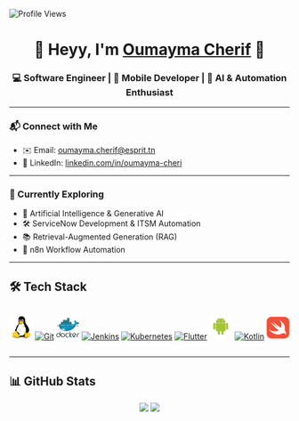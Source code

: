<!-- Profile Views -->
<p align="left">
  <img src="https://komarev.com/ghpvc/?username=oumayma-cherif&label=Profile%20Views&color=0e75b6&style=flat" alt="Profile Views" />
</p>

<!-- Title & Tagline -->
<h1 align="center">🎀 Heyy, I'm <a href="https://github.com/Oumayma-cherif">Oumayma Cherif</a> 🎀</h1>
<h3 align="center">💻 Software Engineer | 📱 Mobile Developer | 🤖 AI & Automation Enthusiast</h3>

---

### 📬 Connect with Me  
- ✉️ Email: [oumayma.cherif@esprit.tn](mailto:oumayma.cherif@esprit.tn)  
- 💼 LinkedIn: [linkedin.com/in/oumayma-cheri](https://linkedin.com/in/oumayma-cheri)  

---

### 🚀 Currently Exploring  
- 🤖 Artificial Intelligence & Generative AI  
- 🛠 ServiceNow Development & ITSM Automation  
- 📚 Retrieval-Augmented Generation (RAG)  
- 🔄 n8n Workflow Automation  

---

## 🛠 Tech Stack  

<div style="overflow-x: auto; white-space: nowrap;">
  <p align="center" style="display: inline-block;">
    <a href="https://www.linux.org/"><img src="https://raw.githubusercontent.com/devicons/devicon/master/icons/linux/linux-original.svg" width="42" height="42" alt="Linux"/></a>
    <a href="https://git-scm.com/"><img src="https://www.vectorlogo.zone/logos/git-scm/git-scm-icon.svg" width="42" height="42" alt="Git"/></a>
    <a href="https://www.docker.com/"><img src="https://raw.githubusercontent.com/devicons/devicon/master/icons/docker/docker-original-wordmark.svg" width="42" height="42" alt="Docker"/></a>
    <a href="https://www.jenkins.io/"><img src="https://www.vectorlogo.zone/logos/jenkins/jenkins-icon.svg" width="42" height="42" alt="Jenkins"/></a>
    <a href="https://kubernetes.io/"><img src="https://www.vectorlogo.zone/logos/kubernetes/kubernetes-icon.svg" width="42" height="42" alt="Kubernetes"/></a>
    <a href="https://flutter.dev/"><img src="https://www.vectorlogo.zone/logos/flutterio/flutterio-icon.svg" width="42" height="42" alt="Flutter"/></a>
    <a href="https://developer.android.com/"><img src="https://raw.githubusercontent.com/devicons/devicon/master/icons/android/android-original-wordmark.svg" width="42" height="42" alt="Android"/></a>
    <a href="https://kotlinlang.org/"><img src="https://www.vectorlogo.zone/logos/kotlinlang/kotlinlang-icon.svg" width="42" height="42" alt="Kotlin"/></a>
    <a href="https://developer.apple.com/swift/"><img src="https://raw.githubusercontent.com/devicons/devicon/master/icons/swift/swift-original.svg" width="42" height="42" alt="Swift"/></a>
    <a href="https://unity.com/"><img src="https://raw.githubusercontent.com/devicons/devicon/master/icons/unity/unity-original.svg" width="42" height="42" alt="Unity"/></a>
    <a href="https://spring.io/"><img src="https://www.vectorlogo.zone/logos/springio/springio-icon.svg" width="42" height="42" alt="Spring Boot"/></a>
    <a href="https://nodejs.org/"><img src="https://raw.githubusercontent.com/devicons/devicon/master/icons/nodejs/nodejs-original-wordmark.svg" width="42" height="42" alt="Node.js"/></a>
    <a href="https://www.w3.org/html/"><img src="https://raw.githubusercontent.com/devicons/devicon/master/icons/html5/html5-original-wordmark.svg" width="42" height="42" alt="HTML5"/></a>
    <a href="https://www.w3.org/Style/CSS/"><img src="https://raw.githubusercontent.com/devicons/devicon/master/icons/css3/css3-original-wordmark.svg" width="42" height="42" alt="CSS3"/></a>
    <a href="https://www.javascript.com/"><img src="https://raw.githubusercontent.com/devicons/devicon/master/icons/javascript/javascript-original.svg" width="42" height="42" alt="JavaScript"/></a>
    <a href="https://www.java.com/"><img src="https://raw.githubusercontent.com/devicons/devicon/master/icons/java/java-original.svg" width="42" height="42" alt="Java"/></a>
    <a href="https://www.python.org/"><img src="https://raw.githubusercontent.com/devicons/devicon/master/icons/python/python-original.svg" width="42" height="42" alt="Python"/></a>
    <a href="https://learn.microsoft.com/en-us/dotnet/csharp/"><img src="https://raw.githubusercontent.com/devicons/devicon/master/icons/csharp/csharp-original.svg" width="42" height="42" alt="C#"/></a>
    <a href="https://isocpp.org/"><img src="https://raw.githubusercontent.com/devicons/devicon/master/icons/cplusplus/cplusplus-original.svg" width="42" height="42" alt="C++"/></a>
    <a href="https://www.cprogramming.com/"><img src="https://raw.githubusercontent.com/devicons/devicon/master/icons/c/c-original.svg" width="42" height="42" alt="C"/></a>
    <a href="https://www.figma.com/"><img src="https://www.vectorlogo.zone/logos/figma/figma-icon.svg" width="42" height="42" alt="Figma"/></a>
    <a href="https://www.adobe.com/products/photoshop.html"><img src="https://raw.githubusercontent.com/devicons/devicon/master/icons/photoshop/photoshop-line.svg" width="42" height="42" alt="Photoshop"/></a>
    <a href="https://www.adobe.com/products/illustrator.html"><img src="https://raw.githubusercontent.com/devicons/devicon/master/icons/illustrator/illustrator-line.svg" width="42" height="42" alt="Illustrator"/></a>
    <a href="https://www.postman.com/"><img src="https://www.vectorlogo.zone/logos/getpostman/getpostman-icon.svg" width="42" height="42" alt="Postman"/></a>
    <a href="https://www.arduino.cc/"><img src="https://cdn.jsdelivr.net/gh/devicons/devicon/icons/arduino/arduino-original.svg" width="42" height="42" alt="Arduino"/></a>
   <a href="https://www.servicenow.com/" target="_blank">
  <img src="https://cdn.jsdelivr.net/gh/devicons/devicon/icons/servicenow/servicenow-original.svg" width="42" height="42" alt="ServiceNow"/>
</a>
<a href="https://n8n.io/" target="_blank">
  <img src="https://raw.githubusercontent.com/n8n-io/n8n/master/assets/n8n-logo.png" width="42" height="42" alt="n8n"/>
</a>
  </p>
</div>


---

## 📊 GitHub Stats  
<p align="center">
  <img src="https://github-readme-stats.vercel.app/api?username=Oumayma-cherif&show_icons=true&theme=tokyonight" height="165" />
  <img src="https://github-readme-streak-stats.herokuapp.com/?user=Oumayma-cherif&theme=tokyonight" height="165" />
</p>
